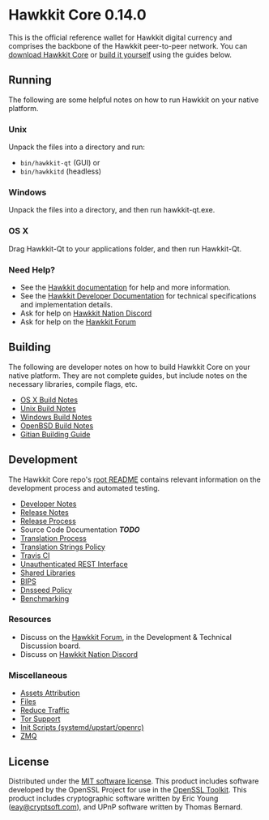 Hawkkit Core 0.14.0
=====================

This is the official reference wallet for Hawkkit digital currency and comprises the backbone of the Hawkkit peer-to-peer network. You can [download Hawkkit Core](https://www.hawkkit.org/downloads/) or [build it yourself](#building) using the guides below.

Running
---------------------
The following are some helpful notes on how to run Hawkkit on your native platform.

### Unix

Unpack the files into a directory and run:

- `bin/hawkkit-qt` (GUI) or
- `bin/hawkkitd` (headless)

### Windows

Unpack the files into a directory, and then run hawkkit-qt.exe.

### OS X

Drag Hawkkit-Qt to your applications folder, and then run Hawkkit-Qt.

### Need Help?

* See the [Hawkkit documentation](https://docs.hawkkit.org)
for help and more information.
* See the [Hawkkit Developer Documentation](https://hawkkit-docs.github.io/) 
for technical specifications and implementation details.
* Ask for help on [Hawkkit Nation Discord](http://hawkkitchat.org)
* Ask for help on the [Hawkkit Forum](https://hawkkit.org/forum)

Building
---------------------
The following are developer notes on how to build Hawkkit Core on your native platform. They are not complete guides, but include notes on the necessary libraries, compile flags, etc.

- [OS X Build Notes](build-osx.md)
- [Unix Build Notes](build-unix.md)
- [Windows Build Notes](build-windows.md)
- [OpenBSD Build Notes](build-openbsd.md)
- [Gitian Building Guide](gitian-building.md)

Development
---------------------
The Hawkkit Core repo's [root README](/README.md) contains relevant information on the development process and automated testing.

- [Developer Notes](developer-notes.md)
- [Release Notes](release-notes.md)
- [Release Process](release-process.md)
- Source Code Documentation ***TODO***
- [Translation Process](translation_process.md)
- [Translation Strings Policy](translation_strings_policy.md)
- [Travis CI](travis-ci.md)
- [Unauthenticated REST Interface](REST-interface.md)
- [Shared Libraries](shared-libraries.md)
- [BIPS](bips.md)
- [Dnsseed Policy](dnsseed-policy.md)
- [Benchmarking](benchmarking.md)

### Resources
* Discuss on the [Hawkkit Forum](https://hawkkit.org/forum), in the Development & Technical Discussion board.
* Discuss on [Hawkkit Nation Discord](http://hawkkitchat.org)

### Miscellaneous
- [Assets Attribution](assets-attribution.md)
- [Files](files.md)
- [Reduce Traffic](reduce-traffic.md)
- [Tor Support](tor.md)
- [Init Scripts (systemd/upstart/openrc)](init.md)
- [ZMQ](zmq.md)

License
---------------------
Distributed under the [MIT software license](/COPYING).
This product includes software developed by the OpenSSL Project for use in the [OpenSSL Toolkit](https://www.openssl.org/). This product includes
cryptographic software written by Eric Young ([eay@cryptsoft.com](mailto:eay@cryptsoft.com)), and UPnP software written by Thomas Bernard.
